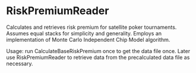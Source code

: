 # RiskPremiumReader
Calculates and retrieves risk premium for satellite poker tournaments.
Assumes equal stacks for simplicity and generality.
Employs an implementation of Monte Carlo Independent Chip Model algorithm.

Usage: run CalculateBaseRiskPremium once to get the data file once.
Later use RiskPremiumReader to retrieve data from the precalculated data file as necessary.
